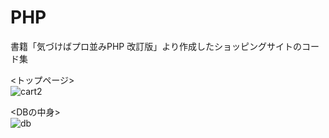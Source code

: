 # PHP

書籍「気づけばプロ並みPHP 改訂版」より作成したショッピングサイトのコード集


<トップページ>  
![cart2](https://user-images.githubusercontent.com/72800355/116019920-3f1fb780-a680-11eb-9784-9decaa555aa8.png)  

<DBの中身>  
![db](https://user-images.githubusercontent.com/72800355/116019819-08e23800-a680-11eb-8c28-bb6b20d76800.jpg)  


 

